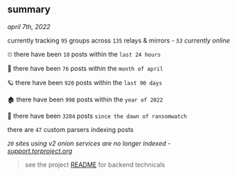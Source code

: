 
## summary
_april 7th, 2022_

currently tracking `95` groups across `135` relays & mirrors - _`53` currently online_

⏲ there have been `10` posts within the `last 24 hours`

🦈 there have been `76` posts within the `month of april`

🪐 there have been `920` posts within the `last 90 days`

🏚 there have been `998` posts within the `year of 2022`

🦕 there have been `3284` posts `since the dawn of ransomwatch`

there are `47` custom parsers indexing posts

_`20` sites using v2 onion services are no longer indexed - [support.torproject.org](https://support.torproject.org/onionservices/v2-deprecation/)_

> see the project [README](https://github.com/thetanz/ransomwatch#ransomwatch--) for backend technicals
